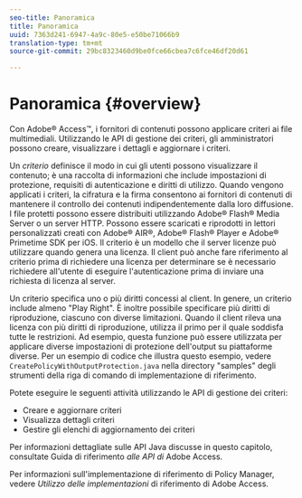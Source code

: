 ```yaml
---
seo-title: Panoramica
title: Panoramica
uuid: 7363d241-6947-4a9c-80e5-e50be71066b9
translation-type: tm+mt
source-git-commit: 29bc8323460d9be0fce66cbea7c6fce46df20d61

---
```



# Panoramica {#overview}

Con Adobe® Access™, i fornitori di contenuti possono applicare criteri ai file multimediali. Utilizzando le API di gestione dei criteri, gli amministratori possono creare, visualizzare i dettagli e aggiornare i criteri.

Un *criterio* definisce il modo in cui gli utenti possono visualizzare il contenuto; è una raccolta di informazioni che include impostazioni di protezione, requisiti di autenticazione e diritti di utilizzo. Quando vengono applicati i criteri, la cifratura e la firma consentono ai fornitori di contenuti di mantenere il controllo dei contenuti indipendentemente dalla loro diffusione. I file protetti possono essere distribuiti utilizzando Adobe® Flash® Media Server o un server HTTP. Possono essere scaricati e riprodotti in lettori personalizzati creati con Adobe® AIR®, Adobe® Flash® Player e Adobe® Primetime SDK per iOS. Il criterio è un modello che il server licenze può utilizzare quando genera una licenza. Il client può anche fare riferimento al criterio prima di richiedere una licenza per determinare se è necessario richiedere all&#39;utente di eseguire l&#39;autenticazione prima di inviare una richiesta di licenza al server.

Un criterio specifica uno o più diritti concessi al client. In genere, un criterio include almeno &quot;Play Right&quot;. È inoltre possibile specificare più diritti di riproduzione, ciascuno con diverse limitazioni. Quando il client rileva una licenza con più diritti di riproduzione, utilizza il primo per il quale soddisfa tutte le restrizioni. Ad esempio, questa funzione può essere utilizzata per applicare diverse impostazioni di protezione dell&#39;output su piattaforme diverse. Per un esempio di codice che illustra questo esempio, vedere `CreatePolicyWithOutputProtection.java` nella directory &quot;samples&quot; degli strumenti della riga di comando di implementazione di riferimento.

Potete eseguire le seguenti attività utilizzando le API di gestione dei criteri:

* Creare e aggiornare criteri
* Visualizza dettagli criteri
* Gestire gli elenchi di aggiornamento dei criteri

Per informazioni dettagliate sulle API Java discusse in questo capitolo, consultate Guida di riferimento *alle API di* Adobe Access.

Per informazioni sull&#39;implementazione di riferimento di Policy Manager, vedere *Utilizzo delle implementazioni* di riferimento di Adobe Access.
